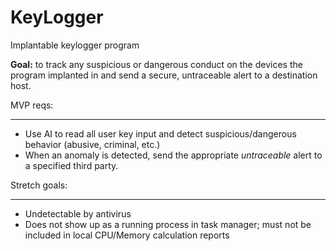 # KeyLogger
Implantable keylogger program

**Goal:** to track any suspicious or dangerous conduct on the devices the program implanted in and send a secure, untraceable alert to a destination host.

MVP reqs:

---

- Use AI to read all user key input and detect suspicious/dangerous behavior (abusive, criminal, etc.)
- When an anomaly is detected, send the appropriate *untraceable* alert to a specified third party.

Stretch goals:

---

- Undetectable by antivirus
- Does not show up as a running process in task manager; must not be included in local CPU/Memory calculation reports
